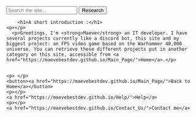 <html lang="fr">
    <head>
        <link rel="stylesheet" type="text/css" href="style.css">
        <meta charset="utf-8">
        <title>Maeve's site UwU/About me</title>
        <link rel="icon" type="image/png" sizes="16x16" href="https://media.discordapp.net/attachments/884718653348667412/889477592544071710/braquette.png?width=427&height=427">
    </head>

  <body>
     <form role="search">
  <div>
    <input type="search" id="maRecherche" name="q"
     placeholder="Search the site..."
     aria-label="Rechercher parmi le contenu du site">
    <button>Research</button>
  </div>
</form>
      
        <h1>A short introduction :</h1>
    <p></p>
      <p>Greetings, I'm <strong>Maeve</strong> an IT developer. I have several projects currently like a discord bot, this site and my biggest project: an FPS video game based on the Warhammer 40,000 universe. You can retrieve these different projects put in another category on this site, accessible from <a href="https://maevebestdev.github.io/Main_Page/">Home</a>.</p>
      
    
    <p> </p>
    <button><a href="https://maevebestdev.github.io/Main_Page/">Back to Home</a></button>
    <p></p>
    <a href="https://maevebestdev.github.io/Help/">Help</a>
    <p></p>
    <a href="https://maevebestdev.github.io/Contact_Us/">Contact me</a>
<script src="script.js"></script>
